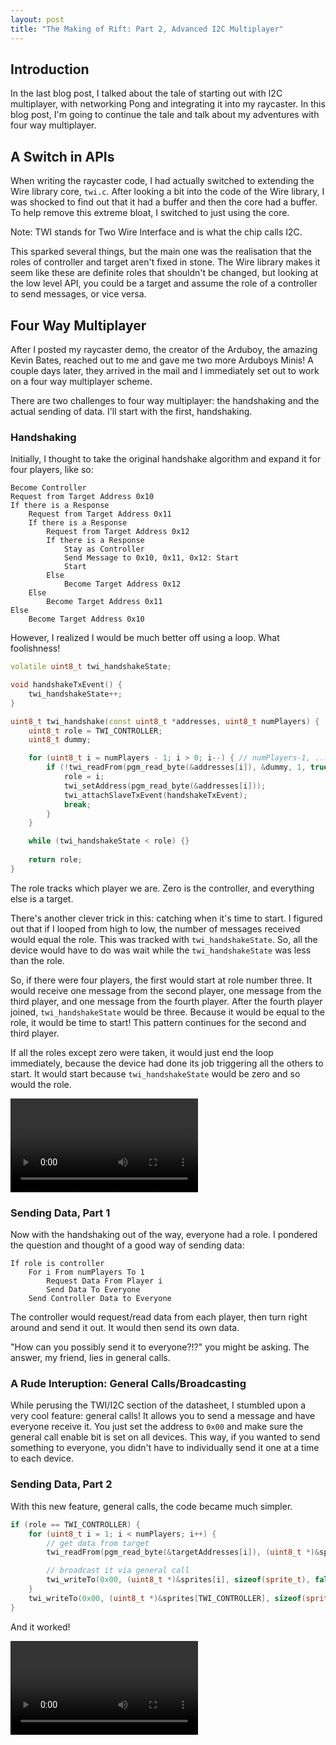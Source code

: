 ```yaml
---
layout: post
title: "The Making of Rift: Part 2, Advanced I2C Multiplayer"
---
```


## Introduction

In the last blog post, I talked about the tale of starting out with I2C multiplayer, with networking Pong and integrating it into my raycaster. In this blog post, I'm going to continue the tale and talk about my adventures with four way multiplayer.

## A Switch in APIs

When writing the raycaster code, I had actually switched to extending the Wire library core, `twi.c`. After looking a bit into the code of the Wire library, I was shocked to find out that it had a buffer and then the core had a buffer. To help remove this extreme bloat, I switched to just using the core.

Note: TWI stands for Two Wire Interface and is what the chip calls I2C.

This sparked several things, but the main one was the realisation that the roles of controller and target aren't fixed in stone. The Wire library makes it seem like these are definite roles that shouldn't be changed, but looking at the low level API, you could be a target and assume the role of a controller to send messages, or vice versa.

## Four Way Multiplayer

After I posted my raycaster demo, the creator of the Arduboy, the amazing Kevin Bates, reached out to me and gave me two more Arduboys Minis! A couple days later, they arrived in the mail and I immediately set out to work on a four way multiplayer scheme.

There are two challenges to four way multiplayer: the handshaking and the actual sending of data. I'll start with the first, handshaking.

### Handshaking

Initially, I thought to take the original handshake algorithm and expand it for four players, like so:
```
Become Controller
Request from Target Address 0x10
If there is a Response
	Request from Target Address 0x11
	If there is a Response
		Request from Target Address 0x12
		If there is a Response
			Stay as Controller
			Send Message to 0x10, 0x11, 0x12: Start
			Start
		Else
			Become Target Address 0x12
	Else
		Become Target Address 0x11
Else
	Become Target Address 0x10
```
However, I realized I would be much better off using a loop. What foolishness!

```cpp
volatile uint8_t twi_handshakeState;

void handshakeTxEvent() {
    twi_handshakeState++;
}

uint8_t twi_handshake(const uint8_t *addresses, uint8_t numPlayers) {
    uint8_t role = TWI_CONTROLLER;
    uint8_t dummy;

    for (uint8_t i = numPlayers - 1; i > 0; i--) { // numPlayers-1, ..., 1
        if (!twi_readFrom(pgm_read_byte(&addresses[i]), &dummy, 1, true)) { // if target number i does not exist
            role = i;
            twi_setAddress(pgm_read_byte(&addresses[i]));
            twi_attachSlaveTxEvent(handshakeTxEvent);
            break;
        }
    }

    while (twi_handshakeState < role) {}
    
    return role;
}
```

The role tracks which player we are. Zero is the controller, and everything else is a target.

There's another clever trick in this: catching when it's time to start. I figured out that if I looped from high to low, the number of messages received would equal the role. This was tracked with `twi_handshakeState`. So, all the device would have to do was wait while the `twi_handshakeState` was less than the role.

So, if there were four players, the first would start at role number three. It would receive one message from the second player, one message from the third player, and one message from the fourth player. After the fourth player joined, `twi_handshakeState` would be three. Because it would be equal to the role, it would be time to start! This pattern continues for the second and third player.

If all the roles except zero were taken, it would just end the loop immediately, because the device had done its job triggering all the others to start. It would start because `twi_handshakeState` would be zero and so would the role.

<video controls>
  <source src="https://sub1inear.github.io/assets/images/making-of-rift-part-2/handshake_4.mp4" type="video/mp4">
</video>

### Sending Data, Part 1

Now with the handshaking out of the way, everyone had a role. I pondered the question and thought of a good way of sending data:
```
If role is controller
	For i From numPlayers To 1
		Request Data From Player i
		Send Data To Everyone
	Send Controller Data to Everyone
```
The controller would request/read data from each player, then turn right around and send it out. It would then send its own data.

"How can you possibly send it to everyone?!?" you might be asking. The answer, my friend, lies in general calls.

### A Rude Interuption: General Calls/Broadcasting

While perusing the TWI/I2C section of the datasheet, I stumbled upon a very cool feature: general calls! It allows you to send a message and have everyone receive it. You just set the address to `0x00` and make sure the general call enable bit is set on all devices. This way, if you wanted to send something to everyone, you didn't have to individually send it one at a time to each device.

### Sending Data, Part 2

With this new feature, general calls, the code became much simpler.

```cpp
if (role == TWI_CONTROLLER) {
	for (uint8_t i = 1; i < numPlayers; i++) {
		// get data from target
		twi_readFrom(pgm_read_byte(&targetAddresses[i]), (uint8_t *)&sprites[i], sizeof(sprite_t), true);

		// broadcast it via general call
		twi_writeTo(0x00, (uint8_t *)&sprites[i], sizeof(sprite_t), false, true);
	}
	twi_writeTo(0x00, (uint8_t *)&sprites[TWI_CONTROLLER], sizeof(sprite_t), false, true);
}
```

And it worked!

<video controls>
  <source src="https://sub1inear.github.io/assets/images/making-of-rift-part-2/raycaster_4.mp4" type="video/mp4">
</video>